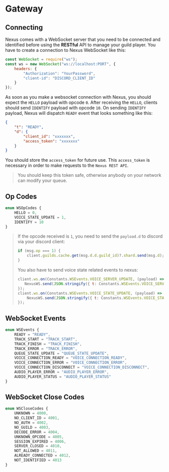 # Gateway

## Connecting

Nexus comes with a WebSocket server that you need to be connected and identified before using the **RESTful** API to manage your guild player.
You have to create a connection to Nexus WebSocket like this:

```js
const WebSocket = require("ws");
const ws = new WebSocket("ws://localhost:PORT", {
    headers: {
        "Authorization": "YourPassword",
        "client-id": "DISCORD_CLIENT_ID"
    }
});
```

As soon as you make a websocket connection with Nexus, you should expect the `HELLO` payload with opcode `0`. After receiving the `HELLO`,
clients should send `IDENTIFY` payload with opcode `10`. On sending `IDENTIFY` payload, Nexus will dispatch `READY` event that looks something like this:

```json
{
    "t": "READY",
    "d": {
        "client_id": "xxxxxxx",
        "access_token": "xxxxxxx"
    }
}
```

You should store the `access_token` for future use. This `access_token` is necessary in order to make requests to the `Nexus REST API`.

> You should keep this token safe, otherwise anybody on your network can modify your queue.

## Op Codes

```ts
enum WSOpCodes {
    HELLO = 0,
    VOICE_STATE_UPDATE = 1,
    IDENTIFY = 10
}
```

> If the opcode received is `1`, you need to send the `payload.d` to discord via your discord client:
> ```js
> if (msg.op === 1) {
>     client.guilds.cache.get(msg.d.d.guild_id)?.shard.send(msg.d);
> }
> ```
>
> You also have to send voice state related events to nexus:
> ```js
> client.ws.on(Constants.WSEvents.VOICE_SERVER_UPDATE, (payload) => {
>    NexusWS.send(JSON.stringify({ t: Constants.WSEvents.VOICE_SERVER_UPDATE, d: payload }));
> });
> client.ws.on(Constants.WSEvents.VOICE_STATE_UPDATE, (payload) => {
>     NexusWS.send(JSON.stringify({ t: Constants.WSEvents.VOICE_STATE_UPDATE, d: payload }));
> });
> ```

## WebSocket Events

```ts
enum WSEvents {
    READY = "READY",
    TRACK_START = "TRACK_START",
    TRACK_FINISH = "TRACK_FINISH",
    TRACK_ERROR = "TRACK_ERROR",
    QUEUE_STATE_UPDATE = "QUEUE_STATE_UPDATE",
    VOICE_CONNECTION_READY = "VOICE_CONNECTION_READY",
    VOICE_CONNECTION_ERROR = "VOICE_CONNECTION_ERROR",
    VOICE_CONNECTION_DISCONNECT = "VOICE_CONNECTION_DISCONNECT",
    AUDIO_PLAYER_ERROR = "AUDIO_PLAYER_ERROR",
    AUDIO_PLAYER_STATUS = "AUDIO_PLAYER_STATUS"
}
```

## WebSocket Close Codes

```ts
enum WSCloseCodes {
    UNKNOWN = 4000,
    NO_CLIENT_ID = 4001,
    NO_AUTH = 4002,
    NO_GUILD = 4003,
    DECODE_ERROR = 4004,
    UNKNOWN_OPCODE = 4005,
    SESSION_EXPIRED = 4006,
    SERVER_CLOSED = 4010,
    NOT_ALLOWED = 4011,
    ALREADY_CONNECTED = 4012,
    NOT_IDENTIFIED = 4013
}
```